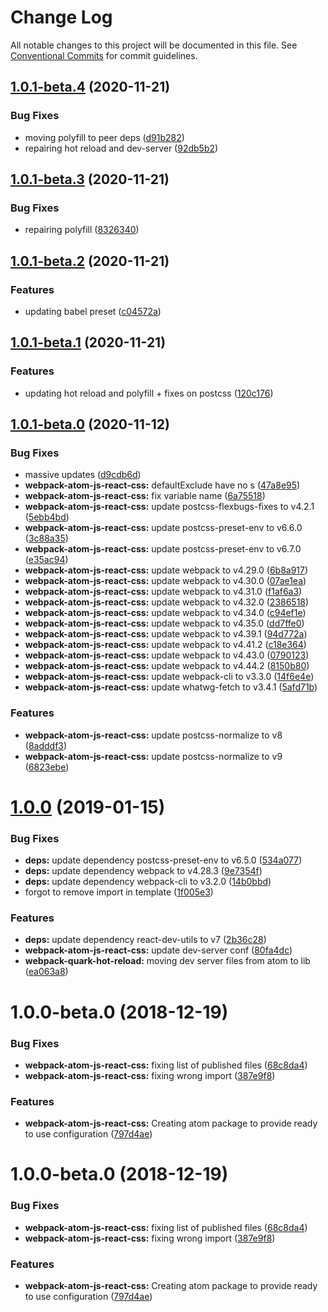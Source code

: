 # Change Log

All notable changes to this project will be documented in this file.
See [Conventional Commits](https://conventionalcommits.org) for commit guidelines.

## [1.0.1-beta.4](https://github.com/thc-tools/webpack-laboratory/compare/@thc/webpack-atom-js-react-css@1.0.1-beta.3...@thc/webpack-atom-js-react-css@1.0.1-beta.4) (2020-11-21)


### Bug Fixes

* moving polyfill to peer deps ([d91b282](https://github.com/thc-tools/webpack-laboratory/commit/d91b282597958a66564606b8a832bceb63fda524))
* repairing hot reload and dev-server ([92db5b2](https://github.com/thc-tools/webpack-laboratory/commit/92db5b2b5d0626aa7e8b31fcad8a8f02318afa15))





## [1.0.1-beta.3](https://github.com/thc-tools/webpack-laboratory/compare/@thc/webpack-atom-js-react-css@1.0.1-beta.2...@thc/webpack-atom-js-react-css@1.0.1-beta.3) (2020-11-21)


### Bug Fixes

* repairing polyfill ([8326340](https://github.com/thc-tools/webpack-laboratory/commit/832634079067d1f2281e421ce642d37c4d795d09))





## [1.0.1-beta.2](https://github.com/thc-tools/webpack-laboratory/compare/@thc/webpack-atom-js-react-css@1.0.1-beta.1...@thc/webpack-atom-js-react-css@1.0.1-beta.2) (2020-11-21)


### Features

* updating babel preset ([c04572a](https://github.com/thc-tools/webpack-laboratory/commit/c04572a5af597ba14da21ff0a9edd3f0baf43bfa))





## [1.0.1-beta.1](https://github.com/thc-tools/webpack-laboratory/compare/@thc/webpack-atom-js-react-css@1.0.1-beta.0...@thc/webpack-atom-js-react-css@1.0.1-beta.1) (2020-11-21)


### Features

* updating hot reload and polyfill + fixes on postcss ([120c176](https://github.com/thc-tools/webpack-laboratory/commit/120c176d03d09cf49c78b224735411c85d1b0560))





## [1.0.1-beta.0](https://github.com/thc-tools/webpack-laboratory/compare/@thc/webpack-atom-js-react-css@1.0.0...@thc/webpack-atom-js-react-css@1.0.1-beta.0) (2020-11-12)


### Bug Fixes

* massive updates ([d9cdb6d](https://github.com/thc-tools/webpack-laboratory/commit/d9cdb6de2947dca6e215f3d5150b44176117fdeb))
* **webpack-atom-js-react-css:** defaultExclude have no s ([47a8e95](https://github.com/thc-tools/webpack-laboratory/commit/47a8e95e3111efa19f3b10e337f59c0b8da85074))
* **webpack-atom-js-react-css:** fix variable name ([6a75518](https://github.com/thc-tools/webpack-laboratory/commit/6a755186eff752b73f472a838eb0a6257992f6a6))
* **webpack-atom-js-react-css:** update postcss-flexbugs-fixes to v4.2.1 ([5ebb4bd](https://github.com/thc-tools/webpack-laboratory/commit/5ebb4bdda5f4a864fbb21fe77e09c775cbb64cf8))
* **webpack-atom-js-react-css:** update postcss-preset-env to v6.6.0 ([3c88a35](https://github.com/thc-tools/webpack-laboratory/commit/3c88a35b3faecdc379c466edd1aa995170714d76))
* **webpack-atom-js-react-css:** update postcss-preset-env to v6.7.0 ([e35ac94](https://github.com/thc-tools/webpack-laboratory/commit/e35ac94d4ec44b38ad4d3e99218f9656ca521148))
* **webpack-atom-js-react-css:** update webpack to v4.29.0 ([6b8a917](https://github.com/thc-tools/webpack-laboratory/commit/6b8a917465c907a6926300aa4a8d149b55fb99d8))
* **webpack-atom-js-react-css:** update webpack to v4.30.0 ([07ae1ea](https://github.com/thc-tools/webpack-laboratory/commit/07ae1ea08fba4257bc3ee5d78be5ee8c737fd5ba))
* **webpack-atom-js-react-css:** update webpack to v4.31.0 ([f1af6a3](https://github.com/thc-tools/webpack-laboratory/commit/f1af6a397bbd7b4264f1ea263bc9b9e252014cc9))
* **webpack-atom-js-react-css:** update webpack to v4.32.0 ([2386518](https://github.com/thc-tools/webpack-laboratory/commit/2386518df92fc3d76576fa4aa9e652e23b3631d9))
* **webpack-atom-js-react-css:** update webpack to v4.34.0 ([c94ef1e](https://github.com/thc-tools/webpack-laboratory/commit/c94ef1e72330b4eacc4eb4d081cc9f3f457eb2ca))
* **webpack-atom-js-react-css:** update webpack to v4.35.0 ([dd7ffe0](https://github.com/thc-tools/webpack-laboratory/commit/dd7ffe01ada4511234f40935b6bb21ece96f01a7))
* **webpack-atom-js-react-css:** update webpack to v4.39.1 ([94d772a](https://github.com/thc-tools/webpack-laboratory/commit/94d772a4f0dad2d5706008c8a20d7f7bec800ccc))
* **webpack-atom-js-react-css:** update webpack to v4.41.2 ([c18e364](https://github.com/thc-tools/webpack-laboratory/commit/c18e36469cd168e248cbfa42da5c2dbde65faa59))
* **webpack-atom-js-react-css:** update webpack to v4.43.0 ([0790123](https://github.com/thc-tools/webpack-laboratory/commit/0790123258410352ba53a1bb14fa0ae51a45fd4a))
* **webpack-atom-js-react-css:** update webpack to v4.44.2 ([8150b80](https://github.com/thc-tools/webpack-laboratory/commit/8150b808df3c1fe51e8869b81defe0bd6b87a71f))
* **webpack-atom-js-react-css:** update webpack-cli to v3.3.0 ([14f6e4e](https://github.com/thc-tools/webpack-laboratory/commit/14f6e4ed07f40ab645dcd8a508a7914970050fe3))
* **webpack-atom-js-react-css:** update whatwg-fetch to v3.4.1 ([5afd71b](https://github.com/thc-tools/webpack-laboratory/commit/5afd71b28758af42f2122de93b88f9900d09411d))


### Features

* **webpack-atom-js-react-css:** update postcss-normalize to v8 ([8adddf3](https://github.com/thc-tools/webpack-laboratory/commit/8adddf3dfdbd687b0b99339c35f60f50260ecb2a))
* **webpack-atom-js-react-css:** update postcss-normalize to v9 ([6823ebe](https://github.com/thc-tools/webpack-laboratory/commit/6823ebe89ad1b4c07734fe63c76266e5f6c4f54a))





# [1.0.0](https://github.com/thc-tools/webpack-laboratory/compare/@thc/webpack-atom-js-react-css@1.0.0-beta.0...@thc/webpack-atom-js-react-css@1.0.0) (2019-01-15)


### Bug Fixes

* **deps:** update dependency postcss-preset-env to v6.5.0 ([534a077](https://github.com/thc-tools/webpack-laboratory/commit/534a077))
* **deps:** update dependency webpack to v4.28.3 ([9e7354f](https://github.com/thc-tools/webpack-laboratory/commit/9e7354f))
* **deps:** update dependency webpack-cli to v3.2.0 ([14b0bbd](https://github.com/thc-tools/webpack-laboratory/commit/14b0bbd))
* forgot to remove import in template ([1f005e3](https://github.com/thc-tools/webpack-laboratory/commit/1f005e3))


### Features

* **deps:** update dependency react-dev-utils to v7 ([2b36c28](https://github.com/thc-tools/webpack-laboratory/commit/2b36c28))
* **webpack-atom-js-react-css:** update dev-server conf ([80fa4dc](https://github.com/thc-tools/webpack-laboratory/commit/80fa4dc))
* **webpack-quark-hot-reload:** moving dev server files from atom to lib ([ea063a8](https://github.com/thc-tools/webpack-laboratory/commit/ea063a8))






# 1.0.0-beta.0 (2018-12-19)


### Bug Fixes

* **webpack-atom-js-react-css:** fixing list of published files ([68c8da4](https://github.com/thc-tools/webpack-laboratory/commit/68c8da4))
* **webpack-atom-js-react-css:** fixing wrong import ([387e9f8](https://github.com/thc-tools/webpack-laboratory/commit/387e9f8))


### Features

* **webpack-atom-js-react-css:** Creating atom package to provide ready to use configuration ([797d4ae](https://github.com/thc-tools/webpack-laboratory/commit/797d4ae))





# 1.0.0-beta.0 (2018-12-19)


### Bug Fixes

* **webpack-atom-js-react-css:** fixing list of published files ([68c8da4](https://github.com/thc-tools/webpack-laboratory/commit/68c8da4))
* **webpack-atom-js-react-css:** fixing wrong import ([387e9f8](https://github.com/thc-tools/webpack-laboratory/commit/387e9f8))


### Features

* **webpack-atom-js-react-css:** Creating atom package to provide ready to use configuration ([797d4ae](https://github.com/thc-tools/webpack-laboratory/commit/797d4ae))
